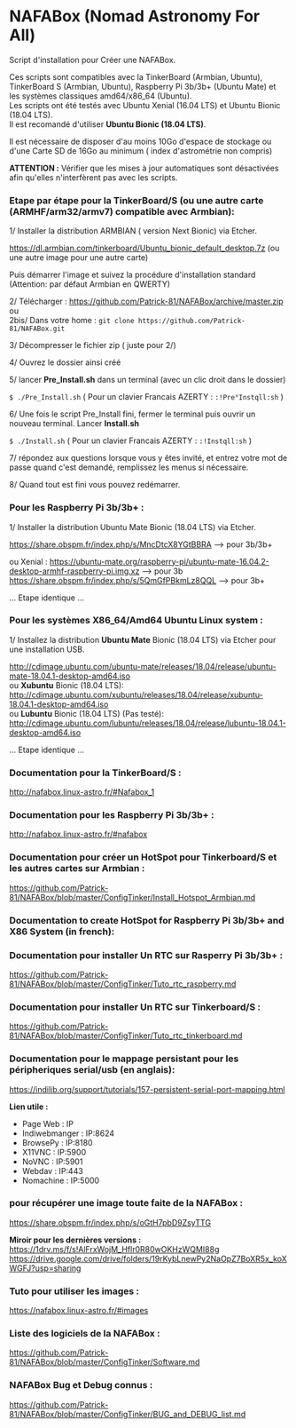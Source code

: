 # NAFABox (Nomad Astronomy For All)

Script d'installation pour Créer une NAFABox.

Ces scripts sont compatibles avec la TinkerBoard (Armbian, Ubuntu), TinkerBoard S (Armbian, Ubuntu), Raspberry Pi 3b/3b+ (Ubuntu Mate) et les systèmes classiques amd64/x86_64 (Ubuntu).   
Les scripts ont été testés avec Ubuntu Xenial (16.04 LTS) et Ubuntu Bionic (18.04 LTS).  
Il est recomandé d'utiliser **Ubuntu Bionic (18.04 LTS)**.

Il est nécessaire de disposer d'au moins 10Go d'espace de stockage ou d'une Carte SD de 16Go au minimum ( index d'astrométrie non compris)  

**ATTENTION :** Vérifier que les mises à jour automatiques sont désactivées afin qu'elles n'interfèrent pas avec les scripts.


### Etape par étape pour la TinkerBoard/S (ou une autre carte (ARMHF/arm32/armv7) compatible avec Armbian):

1/ Installer la distribution ARMBIAN ( version Next Bionic) via Etcher.

https://dl.armbian.com/tinkerboard/Ubuntu_bionic_default_desktop.7z (ou une autre image pour une autre carte)

Puis démarrer l'image et suivez la procédure d'installation standard (Attention: par défaut Armbian en QWERTY)

2/ Télécharger :  https://github.com/Patrick-81/NAFABox/archive/master.zip  
ou  
2bis/ Dans votre home : `git clone https://github.com/Patrick-81/NAFABox.git`

3/ Décompresser le fichier zip ( juste pour 2/)

4/ Ouvrez le dossier ainsi créé

5/ lancer **Pre_Install.sh** dans un terminal (avec un clic droit dans le dossier)

`$ ./Pre_Install.sh` 
( Pour un clavier Francais AZERTY : `:!Pre°Instqll:sh` ) 

6/ Une fois le script Pre_Install fini, fermer le terminal puis ouvrir un nouveau terminal. Lancer **Install.sh**

`$ ./Install.sh` 
( Pour un clavier Francais AZERTY : `:!Instqll:sh` ) 

7/ répondez aux questions lorsque vous y êtes invité, et entrez votre mot de passe quand c'est demandé, remplissez les menus si nécessaire.

8/ Quand tout est fini vous pouvez redémarrer.

### Pour les Raspberry Pi 3b/3b+ :

1/ Installer la distribution Ubuntu Mate Bionic (18.04 LTS) via Etcher.

https://share.obspm.fr/index.php/s/MncDtcX8YGtBBRA --> pour 3b/3b+

ou Xenial :
https://ubuntu-mate.org/raspberry-pi/ubuntu-mate-16.04.2-desktop-armhf-raspberry-pi.img.xz --> pour 3b    
https://share.obspm.fr/index.php/s/5QmGfPBkmLz8QQL --> pour 3b+   

... Etape identique ...

### Pour les systèmes X86_64/Amd64 Ubuntu Linux system :

1/ Installez la distribution **Ubuntu Mate** Bionic (18.04 LTS) via Etcher pour une installation USB.

http://cdimage.ubuntu.com/ubuntu-mate/releases/18.04/release/ubuntu-mate-18.04.1-desktop-amd64.iso   
ou **Xubuntu** Bionic (18.04 LTS):   
http://cdimage.ubuntu.com/xubuntu/releases/18.04/release/xubuntu-18.04.1-desktop-amd64.iso   
ou **Lubuntu** Bionic (18.04 LTS) (Pas testé):  
http://cdimage.ubuntu.com/lubuntu/releases/18.04/release/lubuntu-18.04.1-desktop-amd64.iso   

... Etape identique ...


### Documentation pour la TinkerBoard/S :   
http://nafabox.linux-astro.fr/#Nafabox_1

### Documentation pour les Raspberry Pi 3b/3b+ :    
http://nafabox.linux-astro.fr/#nafabox

### Documentation pour créer un HotSpot pour Tinkerboard/S et les autres cartes sur Armbian :  
https://github.com/Patrick-81/NAFABox/blob/master/ConfigTinker/Install_Hotspot_Armbian.md   

### Documentation to create HotSpot for Raspberry Pi 3b/3b+ and X86 System (in french):   


### Documentation pour installer Un RTC sur Rasperry Pi 3b/3b+ :   
https://github.com/Patrick-81/NAFABox/blob/master/ConfigTinker/Tuto_rtc_raspberry.md

### Documentation pour installer Un RTC sur Tinkerboard/S :   
https://github.com/Patrick-81/NAFABox/blob/master/ConfigTinker/Tuto_rtc_tinkerboard.md

### Documentation pour le mappage persistant pour les péripheriques serial/usb (en anglais):   
https://indilib.org/support/tutorials/157-persistent-serial-port-mapping.html


__Lien utile :__

- Page Web : IP
- Indiwebmanger : IP:8624
- BrowsePy : IP:8180
- X11VNC : IP:5900
- NoVNC : IP:5901
- Webdav : IP:443
- Nomachine : IP:5000

### pour récupérer une image toute faite de la NAFABox :   
https://share.obspm.fr/index.php/s/oGtH7pbD9ZsyTTG

**Miroir pour les dernières versions :**  
https://1drv.ms/f/s!AlFrxWojM_Hflr0R80wOKHzWQMI88g   
https://drive.google.com/drive/folders/19rKybLnewPy2NaOpZ7BoXR5x_koXWGFJ?usp=sharing  

### Tuto pour utiliser les images :   
https://nafabox.linux-astro.fr/#images

### Liste des logiciels de la NAFABox :   
https://github.com/Patrick-81/NAFABox/blob/master/ConfigTinker/Software.md

### NAFABox Bug et Debug connus :
https://github.com/Patrick-81/NAFABox/blob/master/ConfigTinker/BUG_and_DEBUG_list.md
